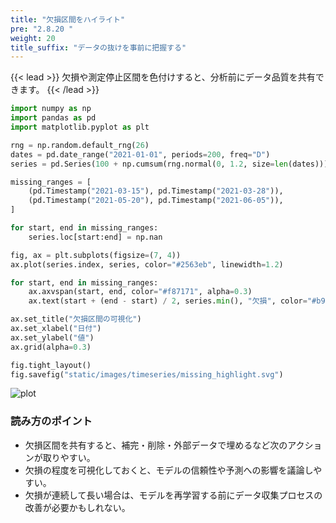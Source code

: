 ```yaml
---
title: "欠損区間をハイライト"
pre: "2.8.20 "
weight: 20
title_suffix: "データの抜けを事前に把握する"
---
```


{{< lead >}}
欠損や測定停止区間を色付けすると、分析前にデータ品質を共有できます。
{{< /lead >}}

```python
import numpy as np
import pandas as pd
import matplotlib.pyplot as plt

rng = np.random.default_rng(26)
dates = pd.date_range("2021-01-01", periods=200, freq="D")
series = pd.Series(100 + np.cumsum(rng.normal(0, 1.2, size=len(dates))), index=dates)

missing_ranges = [
    (pd.Timestamp("2021-03-15"), pd.Timestamp("2021-03-28")),
    (pd.Timestamp("2021-05-20"), pd.Timestamp("2021-06-05")),
]

for start, end in missing_ranges:
    series.loc[start:end] = np.nan

fig, ax = plt.subplots(figsize=(7, 4))
ax.plot(series.index, series, color="#2563eb", linewidth=1.2)

for start, end in missing_ranges:
    ax.axvspan(start, end, color="#f87171", alpha=0.3)
    ax.text(start + (end - start) / 2, series.min(), "欠損", color="#b91c1c", ha="center", va="bottom")

ax.set_title("欠損区間の可視化")
ax.set_xlabel("日付")
ax.set_ylabel("値")
ax.grid(alpha=0.3)

fig.tight_layout()
fig.savefig("static/images/timeseries/missing_highlight.svg")
```

![plot](/images/timeseries/missing_highlight.svg)

### 読み方のポイント

- 欠損区間を共有すると、補完・削除・外部データで埋めるなど次のアクションが取りやすい。
- 欠損の程度を可視化しておくと、モデルの信頼性や予測への影響を議論しやすい。
- 欠損が連続して長い場合は、モデルを再学習する前にデータ収集プロセスの改善が必要かもしれない。

